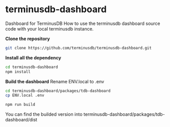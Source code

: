 # terminusdb-dashboard
Dashboard for TerminusDB
How to use the terminusdb dashboard source code with your local terminusdb instance.

**Clone the repository**
```sh
git clone https://github.com/terminusdb/terminusdb-dashboard.git
```

**Install all the dependency** 
```sh
cd terminusdb-dashboard
npm install
```

**Build the dashboard**
Rename ENV.local to .env
```sh
cd terminusdb-dashboard/packages/tdb-dashboard
cp ENV.local .env

npm run build
```
You can find the builded version into terminusdb-dashboard/packages/tdb-dashboard/dist










